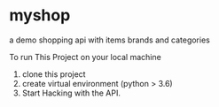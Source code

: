# myshop
a demo shopping api with items brands and categories


To run This Project on your local machine

1. clone this project
2. create virtual environment (python > 3.6)
3. Start Hacking with the API.
